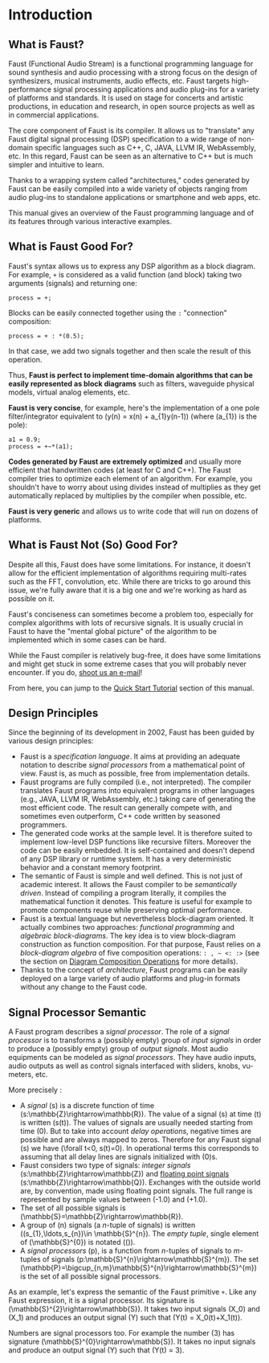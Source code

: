 <!-- doc-begin -->

# Introduction 

## What is Faust?

Faust (Functional Audio Stream) is a functional programming language for sound synthesis and audio processing with a strong focus on the design of synthesizers, musical instruments, audio effects, etc. Faust targets high-performance signal processing applications and audio plug-ins for a variety of platforms and standards. It is used on stage for concerts and artistic productions, in education and research, in open source projects as well as in commercial applications.

The core component of Faust is its compiler. It allows us to "translate" any Faust digital signal processing (DSP) specification to a wide range of non-domain specific languages such as C++, C, JAVA, LLVM IR, WebAssembly, etc. In this regard, Faust can be seen as an alternative to C++ but is much simpler and intuitive to learn. 

Thanks to a wrapping system called "architectures," codes generated by Faust can be easily compiled into a wide variety of objects ranging from audio plug-ins to standalone applications or smartphone and web apps, etc.

This manual gives an overview of the Faust programming language and of its features through various interactive examples.

## What is Faust Good For?

Faust's syntax allows us to express any DSP algorithm as a block diagram. For example, `+` is considered as a valid function (and block) taking two arguments (signals) and returning one:

<!-- faust-run -->
```
process = +;
```
<!-- /faust-run -->

Blocks can be easily connected together using the `:` "connection" composition:

<!-- faust-run -->
```
process = + : *(0.5);
```
<!-- /faust-run -->

In that case, we add two signals together and then scale the result of this operation.

Thus, **Faust is perfect to implement time-domain algorithms that can be easily represented as block diagrams** such as filters, waveguide physical models, virtual analog elements, etc.

**Faust is very concise**, for example, here's the implementation of a one pole filter/integrator equivalent to \(y(n) = x(n) + a_{1}y(n-1)\) (where \(a_{1}\) is the pole):

<!-- faust-run -->
```
a1 = 0.9;
process = +~*(a1);
```
<!-- /faust-run -->

**Codes generated by Faust are extremely optimized** and usually more efficient that handwritten codes (at least for C and C++). The Faust compiler tries to optimize each element of an algorithm. For example, you shouldn't have to worry about using divides instead of multiplies as they get automatically replaced by multiplies by the compiler when possible, etc.

**Faust is very generic** and allows us to write code that will run on dozens of platforms.

<!-- If we stick to this, we should also talk about the web capabilities: in
other words be a bit more specific here. -->

## What is Faust Not (So) Good For?

Despite all this, Faust does have some limitations. For instance, it doesn't allow for the efficient implementation of algorithms requiring multi-rates such as the FFT, convolution, etc. While there are tricks to go around this issue, we're fully aware that it is a big one and we're working as hard as possible on it.

Faust's conciseness can sometimes become a problem too, especially for complex algorithms with lots of recursive signals. It is usually crucial in Faust to have the "mental global picture" of the algorithm to be implemented which in some cases can be hard.

While the Faust compiler is relatively bug-free, it does have some limitations and might get stuck in some extreme cases that you will probably never encounter. If you do, [shoot us an e-mail](mailto:research@grame.fr)!

From here, you can jump to the [Quick Start Tutorial](quick-start.md) section of this manual.

## Design Principles

Since the beginning of its development in 2002, Faust has been guided by various design principles:

* Faust is a *specification language*. It aims at providing an adequate notation to describe *signal processors* from a mathematical point of view. Faust is, as much as possible, free from implementation details. 
* Faust programs are fully compiled (i.e., not interpreted). The compiler translates Faust programs into equivalent programs in other languages (e.g., JAVA, LLVM IR, WebAssembly, etc.) taking care of generating the most efficient code. The result can generally compete with, and sometimes even outperform, C++ code written by seasoned programmers. 
* The generated code works at the sample level. It is therefore suited to implement low-level DSP functions like recursive filters. Moreover the code can be easily embedded. It is self-contained and doesn't depend of any DSP library or runtime system. It has a very deterministic behavior and a constant memory footprint. 
* The semantic of Faust is simple and well defined. This is not just of academic interest. It allows the Faust compiler to be *semantically driven*. Instead of compiling a program literally, it compiles the mathematical function it denotes. This feature is useful for example to promote components reuse while preserving optimal performance.  
* Faust is a textual language but nevertheless block-diagram oriented. It actually combines two approaches: *functional programming* and *algebraic block-diagrams*. The key idea is to view block-diagram construction as function composition. For that purpose, Faust relies on a *block-diagram algebra* of five composition operations: `: , ~ <: :>` (see the section on [Diagram Composition Operations](syntax.md#diagram-composition-operations) for more details).
* Thanks to the concept of *architecture*, Faust programs can be easily deployed on a large variety of audio platforms and plug-in formats without any change to the Faust code.

## Signal Processor Semantic

A Faust program describes a *signal processor*. The role of a *signal processor* is to transforms a (possibly empty) group of *input signals* in order to produce a (possibly empty) group of *output signals*. Most audio equipments can be modeled as *signal processors*. They have audio inputs, audio outputs as well as control signals interfaced with sliders, knobs, vu-meters, etc. 

More precisely :

* A *signal* \(s\) is a discrete function of time \(s:\mathbb{Z}\rightarrow\mathbb{R}\). The value of a signal \(s\) at time \(t\) is written \(s(t)\). The values of signals are usually needed starting from time \(0\). But to take into account *delay operations*, negative times are possible and are always mapped to zeros. Therefore for any Faust signal \(s\) we have \(\forall t<0, s(t)=0\). In operational terms this corresponds to assuming that all delay lines are signals initialized with \(0\)s. 
* Faust considers two type of signals: *integer signals* \(s:\mathbb{Z}\rightarrow\mathbb{Z}\) and [floating point signals](https://en.wikipedia.org/wiki/Floating-point_arithmetic) \(s:\mathbb{Z}\rightarrow\mathbb{Q}\). Exchanges with the outside world are, by convention, made using floating point signals. The full range is represented by sample values between \(-1.0\) and \(+1.0\).
* The set of all possible signals is \(\mathbb{S}=\mathbb{Z}\rightarrow\mathbb{R}\).
* A group of \(n\) signals (a *n*-tuple of signals) is written \((s_{1},\ldots,s_{n})\in \mathbb{S}^{n}\). The *empty tuple*, single element of \(\mathbb{S}^{0}\) is notated \(()\).
* A *signal processors* \(p\), is a function from *n*-tuples of signals to *m*-tuples of signals \(p:\mathbb{S}^{n}\rightarrow\mathbb{S}^{m}\). The set \(\mathbb{P}=\bigcup_{n,m}\mathbb{S}^{n}\rightarrow\mathbb{S}^{m}\) is the set of all possible signal processors.

As an example, let's express the semantic of the Faust primitive `+`. Like any Faust expression, it is a signal processor. Its signature is \(\mathbb{S}^{2}\rightarrow\mathbb{S}\). It takes two input signals \(X_0\) and \(X_1\) and produces an output signal \(Y\) such that \(Y(t) = X_0(t)+X_1(t)\). 

Numbers are signal processors too. For example the number \(3\) has signature \(\mathbb{S}^{0}\rightarrow\mathbb{S}\). It takes no input signals and produce an output signal \(Y\) such that \(Y(t) = 3\). 
